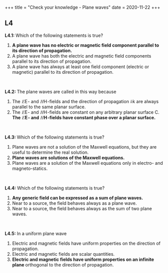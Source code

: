 +++
title = "Check your knowledge - Plane waves"
date = 2020-11-22
+++
<h2 id="l4">L4</h2><p><strong>L4.1: </strong>Which of the following statements is true?</p><ol><li><strong>A plane wave has no electric or magnetic field component parallel to its direction of propagation.</strong></li><li>A plane wave has both the electric and magnetic field components parallel to its direction of propagation.</li><li>A plane wave has always at least one field component (electric or magnetic) parallel to its direction of propagation.</li></ol><p><br></p><p><strong>L4.2: </strong>The plane waves are called in this way because</p><div style="white-space: normal;" class="markdown-body"><ol>
<li>The <span class="katex"><span class="katex-mathml"><math xmlns="http://www.w3.org/1998/Math/MathML"><semantics><mrow><mi mathvariant="bold-italic">E</mi></mrow><annotation encoding="application/x-tex">\bm E</annotation></semantics></math></span><span class="katex-html" aria-hidden="true"><span class="base"><span class="strut" style="height:0.68611em;vertical-align:0em;"></span><span class="mord"><span class="mord boldsymbol" style="margin-right:0.05451em;">E</span></span></span></span></span>- and <span class="katex"><span class="katex-mathml"><math xmlns="http://www.w3.org/1998/Math/MathML"><semantics><mrow><mi mathvariant="bold-italic">H</mi></mrow><annotation encoding="application/x-tex">\bm H</annotation></semantics></math></span><span class="katex-html" aria-hidden="true"><span class="base"><span class="strut" style="height:0.68611em;vertical-align:0em;"></span><span class="mord"><span class="mord boldsymbol" style="margin-right:0.08229em;">H</span></span></span></span></span>-fields and the direction of propagation <span class="katex"><span class="katex-mathml"><math xmlns="http://www.w3.org/1998/Math/MathML"><semantics><mrow><mi mathvariant="bold-italic">k</mi></mrow><annotation encoding="application/x-tex">\bm k</annotation></semantics></math></span><span class="katex-html" aria-hidden="true"><span class="base"><span class="strut" style="height:0.69444em;vertical-align:0em;"></span><span class="mord"><span class="mord boldsymbol" style="margin-right:0.01852em;">k</span></span></span></span></span> are always parallel to the same planar surface.</li>
<li>The <span class="katex"><span class="katex-mathml"><math xmlns="http://www.w3.org/1998/Math/MathML"><semantics><mrow><mi mathvariant="bold-italic">E</mi></mrow><annotation encoding="application/x-tex">\bm E</annotation></semantics></math></span><span class="katex-html" aria-hidden="true"><span class="base"><span class="strut" style="height:0.68611em;vertical-align:0em;"></span><span class="mord"><span class="mord boldsymbol" style="margin-right:0.05451em;">E</span></span></span></span></span>- and <span class="katex"><span class="katex-mathml"><math xmlns="http://www.w3.org/1998/Math/MathML"><semantics><mrow><mi mathvariant="bold-italic">H</mi></mrow><annotation encoding="application/x-tex">\bm H</annotation></semantics></math></span><span class="katex-html" aria-hidden="true"><span class="base"><span class="strut" style="height:0.68611em;vertical-align:0em;"></span><span class="mord"><span class="mord boldsymbol" style="margin-right:0.08229em;">H</span></span></span></span></span>-fields are constant on any arbitrary planar surface
C. <strong>The <span class="katex"><span class="katex-mathml"><math xmlns="http://www.w3.org/1998/Math/MathML"><semantics><mrow><mi mathvariant="bold-italic">E</mi></mrow><annotation encoding="application/x-tex">\bm E</annotation></semantics></math></span><span class="katex-html" aria-hidden="true"><span class="base"><span class="strut" style="height:0.68611em;vertical-align:0em;"></span><span class="mord"><span class="mord boldsymbol" style="margin-right:0.05451em;">E</span></span></span></span></span>- and <span class="katex"><span class="katex-mathml"><math xmlns="http://www.w3.org/1998/Math/MathML"><semantics><mrow><mi mathvariant="bold-italic">H</mi></mrow><annotation encoding="application/x-tex">\bm H</annotation></semantics></math></span><span class="katex-html" aria-hidden="true"><span class="base"><span class="strut" style="height:0.68611em;vertical-align:0em;"></span><span class="mord"><span class="mord boldsymbol" style="margin-right:0.08229em;">H</span></span></span></span></span>-fields have constant phase over a planar surface.</strong></li>
</ol>
</div><p><br></p><p><strong>L4.3: </strong>Which of the following statements is true?</p><ol><li>Plane waves are not a solution of the Maxwell equations, but they are useful to determine the real solution.</li><li><strong>Plane waves are solutions of the Maxwell equations.</strong></li><li>Plane waves are a solution of the Maxwell equations only in electro- and magneto-statics.</li></ol><p><br></p><p><strong>L4.4: </strong>Which of the following statements is true?</p><ol><li><strong>Any generic field can be expressed as a sum of plane waves.</strong></li><li>Near to a source, the field behaves always as a plane wave.</li><li>Near to a source, the field behaves always as the sum of two plane waves.</li></ol><p><br></p><p><strong>L4.5: </strong>In a uniform plane wave</p><ol><li>Electric and magnetic fields have uniform properties on the direction of propagation.</li><li>Electric and magnetic fields are scalar quantities.</li><li><strong>Electric and magnetic fields have uniform properties on an infinite plane </strong>orthogonal to the direction of propagation.</li></ol>